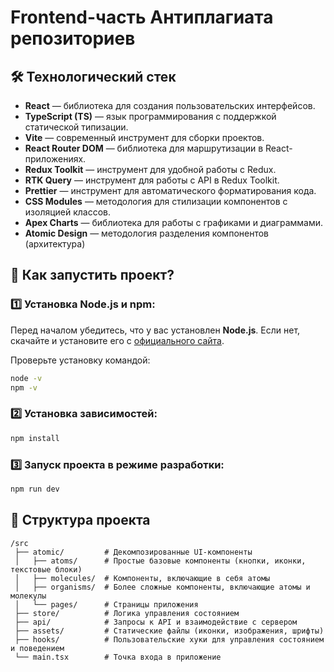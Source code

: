 # Frontend-часть Антиплагиата репозиториев 

## 🛠 Технологический стек

- **React** — библиотека для создания пользовательских интерфейсов.
- **TypeScript (TS)** — язык программирования с поддержкой статической типизации.
- **Vite** — современный инструмент для сборки проектов.
- **React Router DOM** — библиотека для маршрутизации в React-приложениях.
- **Redux Toolkit** — инструмент для удобной работы с Redux.
- **RTK Query** — инструмент для работы с API в Redux Toolkit.
- **Prettier** — инструмент для автоматического форматирования кода.
- **CSS Modules** — методология для стилизации компонентов с изоляцией классов.
- **Apex Charts** — библиотека для работы с графиками и диаграммами.
- **Atomic Design** — методология разделения компонентов (архитектура)

## 🚀 Как запустить проект?

### 1️⃣ Установка Node.js и npm:
Перед началом убедитесь, что у вас установлен **Node.js**. Если нет, скачайте и установите его с [официального сайта](https://nodejs.org/).

Проверьте установку командой:
```sh
node -v
npm -v
```

### 2️⃣ Установка зависимостей:
```sh
npm install
```

### 3️⃣ Запуск проекта в режиме разработки:
```sh
npm run dev
```

## 📂 Структура проекта

```
/src
 ├── atomic/         # Декомпозированные UI-компоненты
 │   ├── atoms/      # Простые базовые компоненты (кнопки, иконки, текстовые блоки)
 │   ├── molecules/  # Компоненты, включающие в себя атомы
 │   ├── organisms/  # Более сложные компоненты, включающие атомы и молекулы
 │   └── pages/      # Страницы приложения
 ├── store/          # Логика управления состоянием
 ├── api/            # Запросы к API и взаимодействие с сервером
 ├── assets/         # Статические файлы (иконки, изображения, шрифты)
 ├── hooks/          # Пользовательские хуки для управления состоянием и поведением
 └── main.tsx        # Точка входа в приложение
```
